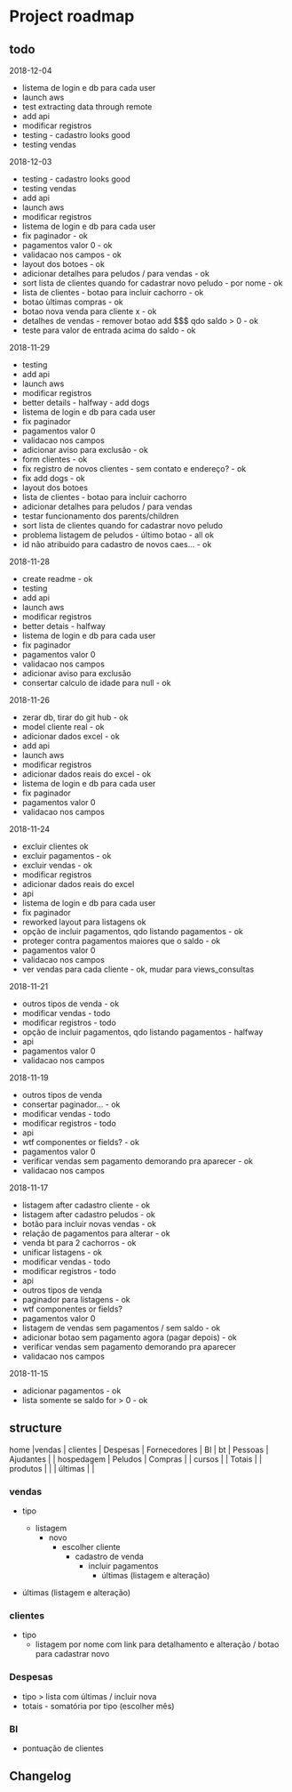 # Project roadmap

## todo

2018-12-04
- listema de login e db para cada user
- launch aws
- test extracting data through remote
- add api
- modificar registros
- testing - cadastro looks good
- testing vendas



2018-12-03
- testing - cadastro looks good
- testing vendas
- add api
- launch aws
- modificar registros
- listema de login e db para cada user
- fix paginador - ok
- pagamentos valor 0 - ok
- validacao nos campos - ok
- layout dos botoes - ok
- adicionar detalhes para peludos / para vendas - ok
- sort lista de clientes quando for cadastrar novo peludo - por nome - ok
- lista de clientes - botao para incluir cachorro - ok
- botao ùltimas compras - ok
- botao nova venda para cliente x - ok
- detalhes de vendas - remover botao add $$$ qdo saldo > 0 - ok
- teste para valor de entrada acima do saldo - ok



2018-11-29
- testing
- add api
- launch aws
- modificar registros
- better details - halfway - add dogs
- listema de login e db para cada user
- fix paginador
- pagamentos valor 0
- validacao nos campos
- adicionar aviso para exclusão - ok
- form clientes - ok
- fix registro de novos clientes - sem contato e endereço? - ok
- fix add dogs - ok
- layout dos botoes
- lista de clientes - botao para incluir cachorro
- adicionar detalhes para peludos / para vendas
- testar funcionamento dos parents/children
- sort lista de clientes quando for cadastrar novo peludo
- problema listagem de peludos - último botao - all ok
- id não atribuido para cadastro de novos caes...  - ok

2018-11-28
- create readme - ok
- testing
- add api
- launch aws
- modificar registros
- better detais - halfway
- listema de login e db para cada user
- fix paginador
- pagamentos valor 0
- validacao nos campos
- adicionar aviso para exclusão
- consertar calculo de idade para null - ok


2018-11-26
- zerar db, tirar do git hub - ok
- model cliente real - ok
- adicionar dados excel - ok
- add api
- launch aws
- modificar registros
- adicionar dados reais do excel - ok
- listema de login e db para cada user
- fix paginador
- pagamentos valor 0
- validacao nos campos


2018-11-24
- excluir clientes ok
- excluir pagamentos - ok
- excluir vendas - ok
- modificar registros
- adicionar dados reais do excel
- api
- listema de login e db para cada user
- fix paginador
- reworked layout para listagens ok
- opção de incluir pagamentos, qdo listando pagamentos - ok
- proteger contra pagamentos maiores que o saldo - ok
- pagamentos valor 0
- validacao nos campos
- ver vendas para cada cliente - ok, mudar para views_consultas



2018-11-21
- outros tipos de venda - ok
- modificar vendas - todo
- modificar registros - todo
- opção de incluir pagamentos, qdo listando pagamentos - halfway
- api
- pagamentos valor 0
- validacao nos campos




2018-11-19
- outros tipos de venda
- consertar paginador... - ok
- modificar vendas - todo
- modificar registros - todo
- api
- wtf componentes or fields? - ok
- pagamentos valor 0
- verificar vendas sem pagamento demorando pra aparecer - ok
- validacao nos campos




2018-11-17
- listagem after cadastro cliente - ok
- listagem after cadastro peludos - ok
- botão para incluir novas vendas - ok
- relação de pagamentos para alterar - ok
- venda bt para 2 cachorros - ok
- unificar listagens - ok
- modificar vendas - todo
- modificar registros - todo
- api
- outros tipos de venda
- paginador para listagens - ok
- wtf componentes or fields?
- pagamentos valor 0
- listagem de vendas sem pagamentos / sem saldo - ok
- adicionar botao sem pagamento agora (pagar depois) - ok
- verificar vendas sem pagamento demorando pra aparecer
- validacao nos campos


2018-11-15
- adicionar pagamentos - ok
- lista somente se saldo for > 0 - ok



## structure

home    |vendas             | clientes          | Despesas      | Fornecedores | BI
        |   bt              |   Pessoas         |   Ajudantes   |
        |   hospedagem      |   Peludos         |   Compras     |
        |   cursos          |                   |   Totais      |
        |   produtos        |                   |
        |   últimas         |                   |

###  vendas

- tipo
    - listagem
        - novo
            - escolher cliente
                - cadastro de venda
                    - incluir pagamentos
                        - últimas (listagem e alteração)

- últimas (listagem e alteração)


###  clientes

- tipo
    - listagem por nome com link para detalhamento e alteração / botao para cadastrar novo


### Despesas

- tipo > lista com últimas / incluir nova
- totais - somatória por tipo (escolher mês)

### BI

- pontuação de clientes












## Changelog

